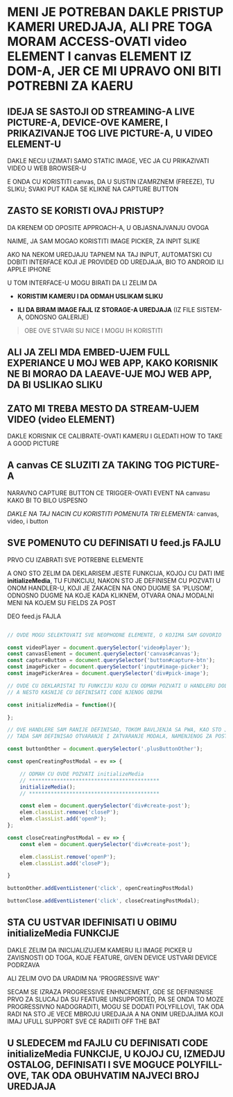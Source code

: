 # MENI JE POTREBAN DAKLE PRISTUP KAMERI UREDJAJA, ALI PRE TOGA MORAM ACCESS-OVATI video ELEMENT I   canvas ELEMENT IZ DOM-A, JER CE MI UPRAVO ONI BITI POTREBNI ZA KAERU

## IDEJA SE SASTOJI OD STREAMING-A LIVE PICTURE-A, DEVICE-OVE KAMERE, I PRIKAZIVANJE TOG LIVE PICTURE-A, U VIDEO ELEMENT-U

DAKLE NECU UZIMATI SAMO STATIC IMAGE, VEC JA CU PRIKAZIVATI VIDEO U WEB BROWSER-U

E ONDA CU KORISTITI canvas, DA U SUSTIN IZAMRZNEM (FREEZE), TU SLIKU; SVAKI PUT KADA SE KLIKNE NA CAPTURE BUTTON

## ZASTO SE KORISTI OVAJ PRISTUP?

DA KRENEM OD OPOSITE APPROACH-A, U OBJASNAJVANJU OVOGA

NAIME, JA SAM MOGAO KORISTITI IMAGE PICKER, ZA INPIT SLIKE

AKO NA NEKOM UREDJAJU TAPNEM NA TAJ INPUT, AUTOMATSKI CU DOBITI INTERFACE  KOJI JE PROVIDED OD UREDJAJA, BIO TO ANDROID ILI APPLE IPHONE

U TOM INTERFACE-U MOGU BIRATI DA LI ZELIM DA

- **KORISTIM KAMERU I DA ODMAH USLIKAM SLIKU**

- **ILI DA BIRAM IMAGE FAJL IZ STORAGE-A UREDJAJA** (IZ FILE SISTEM-A, ODNOSNO GALERIJE)

> OBE OVE STVARI SU NICE I MOGU IH KORISTITI

## ALI JA ZELI MDA EMBED-UJEM FULL EXPERIANCE U MOJ WEB APP, KAKO KORISNIK NE BI MORAO DA LAEAVE-UJE MOJ WEB APP, DA BI USLIKAO SLIKU

## ZATO MI TREBA MESTO DA STREAM-UJEM VIDEO (video ELEMENT)

DAKLE KORISNIK CE CALIBRATE-OVATI KAMERU I GLEDATI HOW TO TAKE A GOOD PICTURE

## A canvas CE SLUZITI ZA TAKING TOG PICTURE-A

NARAVNO CAPTURE BUTTON CE TRIGGER-OVATI EVENT NA canvasu KAKO BI TO BILO USPESNO

*DAKLE NA TAJ NACIN CU KORISTITI POMENUTA TRI ELEMENTA:* canvas, video, i button

## SVE POMENUTO CU DEFINISATI U feed.js FAJLU

PRVO CU IZABRATI SVE POTREBNE ELEMENTE

A ONO STO ZELIM DA DEKLARISEM JESTE FUNKCIJA, KOJOJ CU DATI IME **initializeMedia**, TU FUNKCIJU, NAKON STO JE DEFINISEM CU POZVATI U ONOM HANDLER-U, KOJI JE ZAKACEN NA ONO DUGME SA 'PLUSOM', ODNOSNO DUGME NA KOJE KADA KLIKNEM, OTVARA ONAJ MODALNI MENI NA KOJEM SU FIELDS ZA POST

DEO feed.js FAJLA

```javascript

// OVDE MOGU SELEKTOVATI SVE NEOPHODNE ELEMENTE, O KOJIMA SAM GOVORIO

const videoPlayer = document.querySelector('video#player');
const canvasElement = document.querySelector('canvas#canvas');
const captureButton = document.querySelector('button#capture-btn');
const imagePicker = document.querySelector('input#image-picker');
const imagePickerArea = document.querySelector('div#pick-image');

// OVDE CU DEKLARISTAI TU FUNKCIJU KOJU CU ODMAH POZVATI U HANDLERU DOLE
// A NESTO KASNIJE CU DEFINISATI CODE NJENOG OBIMA

const initializeMedia = function(){

};

// OVE HANDLERE SAM RANIJE DEFINISAO, TOKOM BAVLJENJA SA PWA, KAO STO JE POZNATO,
// TADA SAM DEFINISAO OTVARANJE I ZATVARANJE MODALA, NAMENJENOG ZA POST REQUEST

const buttonOther = document.querySelector('.plusButtonOther');

const openCreatingPostModal = ev => {

    // ODMAH CU OVDE POZVATI initializeMedia
    // ******************************************
    initializeMedia();
    // ******************************************

    const elem = document.querySelector('div#create-post');
    elem.classList.remove('closeP');
    elem.classList.add('openP');
};

const closeCreatingPostModal = ev => {
    const elem = document.querySelector('div#create-post');

    elem.classList.remove('openP');
    elem.classList.add('closeP');

}

buttonOther.addEventListener('click', openCreatingPostModal)

buttonClose.addEventListener('click', closeCreatingPostModal);

```

## STA CU USTVAR IDEFINISATI U OBIMU initializeMedia FUNKCIJE

DAKLE ZELIM DA INICIJALIZUJEM KAMERU ILI IMAGE PICKER U ZAVISNOSTI OD TOGA, KOJE FEATURE, GIVEN DEVICE USTVARI DEVICE PODRZAVA

ALI ZELIM OVO DA URADIM NA 'PROGRESSIVE WAY'

SECAM SE IZRAZA PROGRESSIVE ENHNCEMENT, GDE SE DEFINISNISE PRVO ZA SLUCAJ DA SU FEATURE UNSUPPORTED, PA SE ONDA TO MOZE PROGRESSIVNO NADOGRADITI, MOGU SE DODATI POLYFILLOVI, TAK ODA RADI NA STO JE VECE MBROJU UREDJAJA A NA ONIM UREDJAJIMA KOJI IMAJ UFULL SUPPORT SVE CE RADIITI OFF THE BAT

## U SLEDECEM md FAJLU CU DEFINISATI CODE initializeMedia FUNKCIJE, U KOJOJ CU, IZMEDJU OSTALOG, DEFINISATI I SVE MOGUCE POLYFILL-OVE, TAK ODA OBUHVATIM NAJVECI BROJ UREDJAJA
